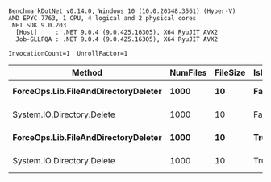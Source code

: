 ```


BenchmarkDotNet v0.14.0, Windows 10 (10.0.20348.3561) (Hyper-V)
AMD EPYC 7763, 1 CPU, 4 logical and 2 physical cores
.NET SDK 9.0.203
  [Host]     : .NET 9.0.4 (9.0.425.16305), X64 RyuJIT AVX2
  Job-GLLFQA : .NET 9.0.4 (9.0.425.16305), X64 RyuJIT AVX2

InvocationCount=1  UnrollFactor=1  

```

| Method                               | NumFiles | FileSize | IsInsideDirectory | Mean     | Error   | StdDev  |
|------------------------------------- |--------- |--------- |------------------ |---------:|--------:|--------:|
| **ForceOps.Lib.FileAndDirectoryDeleter** | **1000**     | **10**       | **False**             | **105.9 ms** | **2.06 ms** | **4.17 ms** |
| System.IO.Directory.Delete           | 1000     | 10       | False             | 107.2 ms | 2.13 ms | 4.85 ms |
| **ForceOps.Lib.FileAndDirectoryDeleter** | **1000**     | **10**       | **True**              | **204.5 ms** | **3.86 ms** | **5.01 ms** |
| System.IO.Directory.Delete           | 1000     | 10       | True              | 204.1 ms | 4.06 ms | 4.84 ms |

